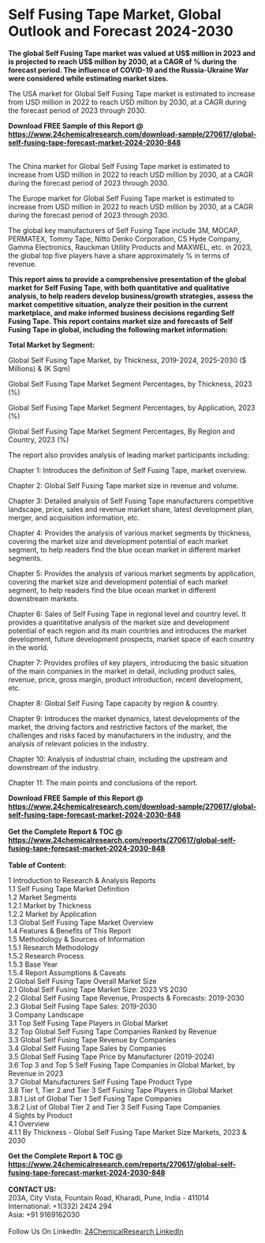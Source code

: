 <h1>Self Fusing Tape Market, Global Outlook and Forecast 2024-2030</h1><p><strong>The global Self Fusing Tape market was valued at US$ million in 2023 and is projected to reach US$ million by 2030, at a CAGR of % during the forecast period. The influence of COVID-19 and the Russia-Ukraine War were considered while estimating market sizes.</strong></p><p>
</p><p>The USA market for Global Self Fusing Tape market is estimated to increase from USD million in 2022 to reach USD million by 2030, at a CAGR during the forecast period of 2023 through 2030.</p><div><b>Download FREE Sample of this Report @ 
            <a href="https://www.24chemicalresearch.com/download-sample/270617/global-self-fusing-tape-forecast-market-2024-2030-848">
            https://www.24chemicalresearch.com/download-sample/270617/global-self-fusing-tape-forecast-market-2024-2030-848</a></b></div><br><p>
</p><p>The China market for Global Self Fusing Tape market is estimated to increase from USD million in 2022 to reach USD million by 2030, at a CAGR during the forecast period of 2023 through 2030.</p><p>
</p><p>The Europe market for Global Self Fusing Tape market is estimated to increase from USD million in 2022 to reach USD million by 2030, at a CAGR during the forecast period of 2023 through 2030.</p><p>
</p><p>The global key manufacturers of Self Fusing Tape include 3M, MOCAP, PERMATEX, Tommy Tape, Nitto Denko Corporation, CS Hyde Company, Gamma Electronics, Rauckman Utility Products and MAXWEL, etc. in 2023, the global top five players have a share approximately % in terms of revenue.</p><p>
<strong>This report aims to provide a comprehensive presentation of the global market for Self Fusing Tape, with both quantitative and qualitative analysis, to help readers develop business/growth strategies, assess the market competitive situation, analyze their position in the current marketplace, and make informed business decisions regarding Self Fusing Tape. This report contains market size and forecasts of Self Fusing Tape in global, including the following market information:</strong></p><p>
</p><p>
<strong>Total Market by Segment:</strong></p><p>
Global Self Fusing Tape Market, by Thickness, 2019-2024, 2025-2030 ($ Millions) &amp; (K Sqm)</p><p>
Global Self Fusing Tape Market Segment Percentages, by Thickness, 2023 (%)</p><p>
</p><p>
Global Self Fusing Tape Market Segment Percentages, by Application, 2023 (%)</p><p>
</p><p>
Global Self Fusing Tape Market Segment Percentages, By Region and Country, 2023 (%)</p><p>
</p><p>
The report also provides analysis of leading market participants including:</p><p>
</p><p>
</p><p>
Chapter 1: Introduces the definition of Self Fusing Tape, market overview.</p><p>
Chapter 2: Global Self Fusing Tape market size in revenue and volume.</p><p>
Chapter 3: Detailed analysis of Self Fusing Tape manufacturers competitive landscape, price, sales and revenue market share, latest development plan, merger, and acquisition information, etc.</p><p>
Chapter 4: Provides the analysis of various market segments by thickness, covering the market size and development potential of each market segment, to help readers find the blue ocean market in different market segments.</p><p>
Chapter 5: Provides the analysis of various market segments by application, covering the market size and development potential of each market segment, to help readers find the blue ocean market in different downstream markets.</p><p>
Chapter 6: Sales of Self Fusing Tape in regional level and country level. It provides a quantitative analysis of the market size and development potential of each region and its main countries and introduces the market development, future development prospects, market space of each country in the world.</p><p>
Chapter 7: Provides profiles of key players, introducing the basic situation of the main companies in the market in detail, including product sales, revenue, price, gross margin, product introduction, recent development, etc.</p><p>
Chapter 8: Global Self Fusing Tape capacity by region &amp; country.</p><p>
Chapter 9: Introduces the market dynamics, latest developments of the market, the driving factors and restrictive factors of the market, the challenges and risks faced by manufacturers in the industry, and the analysis of relevant policies in the industry.</p><p>
Chapter 10: Analysis of industrial chain, including the upstream and downstream of the industry.</p><p>
Chapter 11: The main points and conclusions of the report.</p><div><b>Download FREE Sample of this Report @ 
            <a href="https://www.24chemicalresearch.com/download-sample/270617/global-self-fusing-tape-forecast-market-2024-2030-848">
            https://www.24chemicalresearch.com/download-sample/270617/global-self-fusing-tape-forecast-market-2024-2030-848</a></b></div><br><div><b>Get the Complete Report & TOC @ 
            <a href="https://www.24chemicalresearch.com/reports/270617/global-self-fusing-tape-forecast-market-2024-2030-848">
            https://www.24chemicalresearch.com/reports/270617/global-self-fusing-tape-forecast-market-2024-2030-848</a></b></div><br>
            <b>Table of Content:</b><p>1 Introduction to Research & Analysis Reports<br />
    1.1 Self Fusing Tape Market Definition<br />
    1.2 Market Segments<br />
        1.2.1 Market by Thickness<br />
        1.2.2 Market by Application<br />
    1.3 Global Self Fusing Tape Market Overview<br />
    1.4 Features & Benefits of This Report<br />
    1.5 Methodology & Sources of Information<br />
        1.5.1 Research Methodology<br />
        1.5.2 Research Process<br />
        1.5.3 Base Year<br />
        1.5.4 Report Assumptions & Caveats<br />
2 Global Self Fusing Tape Overall Market Size<br />
    2.1 Global Self Fusing Tape Market Size: 2023 VS 2030<br />
    2.2 Global Self Fusing Tape Revenue, Prospects & Forecasts: 2019-2030<br />
    2.3 Global Self Fusing Tape Sales: 2019-2030<br />
3 Company Landscape<br />
    3.1 Top Self Fusing Tape Players in Global Market<br />
    3.2 Top Global Self Fusing Tape Companies Ranked by Revenue<br />
    3.3 Global Self Fusing Tape Revenue by Companies<br />
    3.4 Global Self Fusing Tape Sales by Companies<br />
    3.5 Global Self Fusing Tape Price by Manufacturer (2019-2024)<br />
    3.6 Top 3 and Top 5 Self Fusing Tape Companies in Global Market, by Revenue in 2023<br />
    3.7 Global Manufacturers Self Fusing Tape Product Type<br />
    3.8 Tier 1, Tier 2 and Tier 3 Self Fusing Tape Players in Global Market<br />
        3.8.1 List of Global Tier 1 Self Fusing Tape Companies<br />
        3.8.2 List of Global Tier 2 and Tier 3 Self Fusing Tape Companies<br />
4 Sights by Product<br />
    4.1 Overview<br />
        4.1.1 By Thickness - Global Self Fusing Tape Market Size Markets, 2023 & 2030<br />
</p><div><b>Get the Complete Report & TOC @ 
            <a href="https://www.24chemicalresearch.com/reports/270617/global-self-fusing-tape-forecast-market-2024-2030-848">
            https://www.24chemicalresearch.com/reports/270617/global-self-fusing-tape-forecast-market-2024-2030-848</a></b></div><br><b>CONTACT US:</b><br>
            203A, City Vista, Fountain Road, Kharadi, Pune, India - 411014<br>
            International: +1(332) 2424 294<br>
            Asia: +91 9169162030 <br><br>
            Follow Us On LinkedIn: <a href="https://www.linkedin.com/company/24chemicalresearch/">24ChemicalResearch LinkedIn</a>